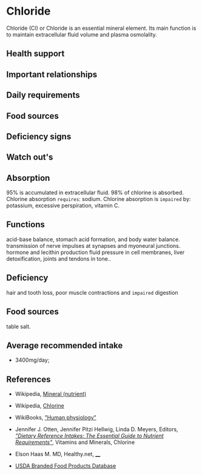 # Chloride
Chloride (Cl) or Chloride is an essential mineral element. Its main function is to maintain extracellular fluid volume and plasma osmolality.

## Health support

## Important relationships

## Daily requirements

## Food sources

## Deficiency signs

## Watch out's

## Absorption
95% is accumulated in extracellular fluid.
98% of chlorine is absorbed.
Chlorine absorption `requires`: sodium.
Chlorine absorption is `impaired` by: potassium, excessive perspiration, vitamin C.

## Functions
acid-base balance, stomach acid formation, and body water balance.
transmission of nerve impulses at synapses and myoneural junctions.
hormone and lecithin production
fluid pressure in cell membranes, liver detoxification, joints and tendons in tone..

## Deficiency
hair and tooth loss, poor muscle contractions and `impaired` digestion


## Food sources
table salt.

## Average recommended intake
- 3400mg/day;

## References
- Wikipedia, [Mineral (nutrient)](https://en.wikipedia.org/wiki/Mineral_(nutrient))
- Wikipedia, [Chlorine](https://en.wikipedia.org/wiki/Chlorine)
- WikiBooks, ["Human physiology"](https://en.wikibooks.org/wiki/Human_Physiology/Nutrition#Minerals)
- Jennifer J. Otten, Jennifer Pitzi Hellwig, Linda D. Meyers, Editors, [_"Dietary Reference Intakes: The Essential Guide to Nutrient Requirements"_](https://www.amazon.com/Dietary-Reference-Intakes-Essential-Requirements/dp/0309157420), Vitamins and Minerals, Chlorine

- Elson Haas M. MD, Healthy.net, [__]()



- [USDA Branded Food Products Database]()